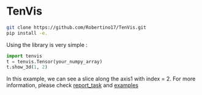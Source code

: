 # TenVis
```bash
git clone https://github.com/Robertino17/TenVis.git
pip install -e.
```
Using the library is very simple : 
```python
import tenvis
t = tenvis.Tensor(your_numpy_array)
t.show_3d(1, 2)
```
In this example, we can see a slice along the axis1 with index = 2.
For more information, please check [report_task](report_task.pdf) and [examples](examples/)
